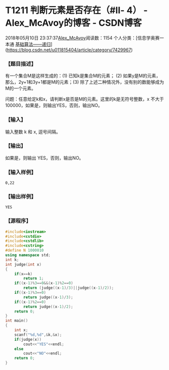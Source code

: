 # T1211 判断元素是否存在（#Ⅱ- 4） - Alex_McAvoy的博客 - CSDN博客





2018年05月10日 23:37:37[Alex_McAvoy](https://me.csdn.net/u011815404)阅读数：1154
个人分类：[信息学奥赛一本通																[基础算法——递归](https://blog.csdn.net/u011815404/article/category/8119752)](https://blog.csdn.net/u011815404/article/category/7429967)








### 【题目描述】

有一个集合M是这样生成的：(1) 已知k是集合M的元素； (2) 如果y是M的元素，那么，2y+1和3y+1都是M的元素；(3) 除了上述二种情况外，没有别的数能够成为M的一个元素。


问题：任意给定k和x，请判断x是否是M的元素。这里的k是无符号整数，x 不大于 100000，如果是，则输出YES，否则，输出NO。

### 【输入】

输入整数 k 和 x, 逗号间隔。



### 【输出】

如果是，则输出 YES，否则，输出NO。

### 【输入样例】

```
0,22
```

### 【输出样例】

```
YES
```

### 【源程序】

```cpp
#include<iostream>
#include<cstdio>
#include<cstdlib>
#include<cstring>
#define N 1000010
using namespace std;
int k;
int judge(int x)
{
    if(x==k)
        return 1;
    if((x-1)%3==0&&(x-1)%2==0)
        return (judge((x-1)/3)||judge((x-1)/2));
    if((x-1)%3==0)
        return judge((x-1)/3);
    if((x-1)%2==0)
        return judge((x-1)/2);
    return 0;
}
int main()
{
    int x;
    scanf("%d,%d",&k,&x);
    if(judge(x))
        cout<<"YES"<<endl;
    else
        cout<<"NO"<<endl;
    return 0;
}
```






